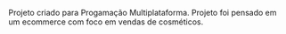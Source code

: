 Projeto criado para Progamação Multiplataforma. Projeto foi pensado em um ecommerce com foco em vendas de cosméticos.
